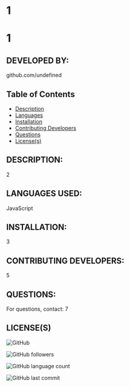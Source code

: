 # 1
  # 1
  ## DEVELOPED BY: 
github.com/undefined
  ## Table of Contents
  * [Description](#description:)
  * [Languages](#languages-used:)
  * [Installation](#installation:)
  * [Contributing Developers](#contributing-developers:)
  * [Questions](#questions:)
  * [License(s)](#license(s):)
  
  ## DESCRIPTION:
2
  ## LANGUAGES USED:
 JavaScript 
  ## INSTALLATION:
3
  ## CONTRIBUTING DEVELOPERS:
5
  ## QUESTIONS:
For questions, contact: 7
  ## LICENSE(S)

  
![GitHub](https://img.shields.io/github/license/undefined/1)
  
![GitHub followers](https://img.shields.io/github/followers/undefined?label=GitHub%20Followers&logo=Github&?style=social)
  
![GitHub language count](https://img.shields.io/github/languages/count/undefined/1?logo=GitHub)
  
![GitHub last commit](https://img.shields.io/github/last-commit/undefined/1)
  